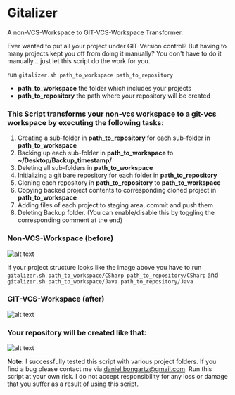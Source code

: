 Gitalizer
=========

A non-VCS-Workspace to GIT-VCS-Workspace Transformer.   

Ever wanted to put all your project under GIT-Version control?
But having to many projects kept you off from doing it manually?
You don't have to do it manually... just let this script do the work for you. 

run `gitalizer.sh path_to_workspace path_to_repository`

- **path_to_workspace** the folder which includes your projects
- **path_to_repository** the path where your repository will be created

### This Script transforms your non-vcs workspace to a git-vcs workspace by executing the following tasks:
  
1. Creating a sub-folder in **path_to_repository** for each sub-folder in **path_to_workspace**
2. Backing up each sub-folder in **path_to_workspace** to **~/Desktop/Backup_timestamp/**
3. Deleting all sub-folders in **path_to_workspace**
4. Initializing a git bare repository for each folder in **path_to_repository**
5. Cloning each repository in **path_to_repository** to **path_to_workspace**
6. Copying backed project contents to corresponding cloned project in **path_to_workspace**
7. Adding files of each project to staging area, commit and push them
8. Deleting Backup folder. (You can enable/disable this by toggling the corresponding comment at the end)

### Non-VCS-Workspace (before)
![alt text](https://raw.github.com/dbon/gitalizer/master/non-vcs.png "Non-VCS Workspace")

If your project structure looks like the image above you have to run `gitalizer.sh path_to_workspace/CSharp path_to_repository/CSharp` and `gitalizer.sh path_to_workspace/Java path_to_repository/Java`

### GIT-VCS-Workspace (after)
![alt text](https://raw.github.com/dbon/gitalizer/master/git-vcs.png "GIT-VCS Workspace")

### Your repository will be created like that:
![alt text](https://raw.github.com/dbon/gitalizer/master/repo.png "Repository")

**Note:** I successfully tested this script with various project folders. If you find a bug please contact me via daniel.bongartz@gmail.com. Run this script at your own risk. I do not accept responsibility for any loss or damage that you suffer as a result of using this script.